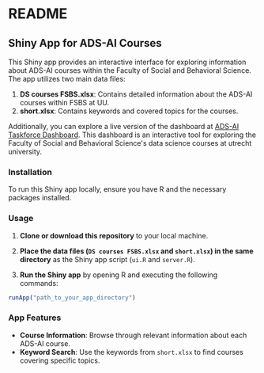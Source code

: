 # README

## Shiny App for ADS-AI Courses

This Shiny app provides an interactive interface for exploring information about ADS-AI courses within the Faculty of Social and Behavioral Science. The app utilizes two main data files:

1. **DS courses FSBS.xlsx**: Contains detailed information about the ADS-AI courses within FSBS at UU.
2. **short.xlsx**: Contains keywords and covered topics for the courses.

Additionally, you can explore a live version of the dashboard at [ADS-AI Taskforce Dashboard](https://tshahedi.shinyapps.io/ads-ai-taskforce/). This dashboard is an interactive tool for exploring the Faculty of Social and Behavioral Science's data science courses at utrecht university.

### Installation

To run this Shiny app locally, ensure you have R and the necessary packages installed.

### Usage

1. **Clone or download this repository** to your local machine.

2. **Place the data files (`DS courses FSBS.xlsx` and `short.xlsx`) in the same directory** as the Shiny app script (`ui.R` and `server.R`).

3. **Run the Shiny app** by opening R and executing the following commands:

```R
runApp("path_to_your_app_directory")
```

### App Features

- **Course Information**: Browse through relevant information about each ADS-AI course.
- **Keyword Search**: Use the keywords from `short.xlsx` to find courses covering specific topics.
